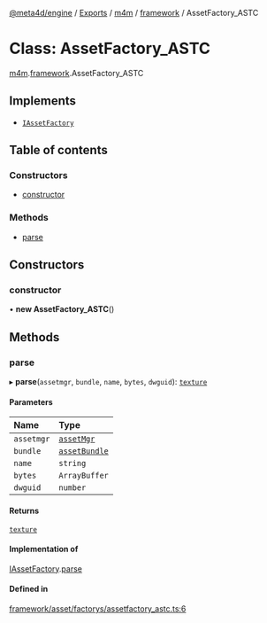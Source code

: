 [@meta4d/engine](../README.md) / [Exports](../modules.md) / [m4m](../modules/m4m.md) / [framework](../modules/m4m.framework.md) / AssetFactory\_ASTC

# Class: AssetFactory\_ASTC

[m4m](../modules/m4m.md).[framework](../modules/m4m.framework.md).AssetFactory_ASTC

## Implements

- [`IAssetFactory`](../interfaces/m4m.framework.IAssetFactory.md)

## Table of contents

### Constructors

- [constructor](m4m.framework.AssetFactory_ASTC.md#constructor)

### Methods

- [parse](m4m.framework.AssetFactory_ASTC.md#parse)

## Constructors

### constructor

• **new AssetFactory_ASTC**()

## Methods

### parse

▸ **parse**(`assetmgr`, `bundle`, `name`, `bytes`, `dwguid`): [`texture`](m4m.framework.texture.md)

#### Parameters

| Name | Type |
| :------ | :------ |
| `assetmgr` | [`assetMgr`](m4m.framework.assetMgr.md) |
| `bundle` | [`assetBundle`](m4m.framework.assetBundle.md) |
| `name` | `string` |
| `bytes` | `ArrayBuffer` |
| `dwguid` | `number` |

#### Returns

[`texture`](m4m.framework.texture.md)

#### Implementation of

[IAssetFactory](../interfaces/m4m.framework.IAssetFactory.md).[parse](../interfaces/m4m.framework.IAssetFactory.md#parse)

#### Defined in

[framework/asset/factorys/assetfactory_astc.ts:6](https://github.com/meta4d-me/meta4d-engine/blob/cf6bfe6/src/framework/asset/factorys/assetfactory_astc.ts#L6)
